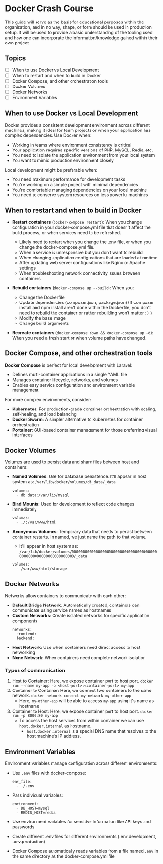 # Docker Crash Course

This guide will serve as the basis for educational purposes within the organization, and in no way, shape, or form should be used in production setup. It will be used to provide a basic understanding of the tooling used and how one can incorporate the information/knowledge gained within their own project

## Topics

-   [ ] When to use Docker vs Local Development
-   [ ] When to restart and when to build in Docker
-   [ ] Docker Compose, and other orchestration tools
-   [ ] Docker Volumes
-   [ ] Docker Networks
-   [ ] Environment Variables

## When to use Docker vs Local Development

Docker provides a consistent development environment across different machines, making it ideal for team projects or when your application has complex dependencies. Use Docker when:

-   Working in teams where environment consistency is critical
-   Your application requires specific versions of PHP, MySQL, Redis, etc.
-   You need to isolate the application environment from your local system
-   You want to mimic production environment closely

Local development might be preferable when:

-   You need maximum performance for development tasks
-   You're working on a simple project with minimal dependencies
-   You're comfortable managing dependencies on your local machine
-   You need to conserve system resources on less powerful machines

## When to restart and when to build in Docker

-   **Restart containers** (`docker-compose restart`): When you change configuration in your docker-compose.yml file that doesn't affect the build process, or when services need to be refreshed.

    -   Likely need to restart when you change the .env file, or when you change the docker-compose.yml file.
    -   When a service is unresponsive but you don't want to rebuild
    -   When changing application configurations that are loaded at runtime
    -   After updating web server configurations like Nginx or Apache settings
    -   When troubleshooting network connectivity issues between containers

-   **Rebuild containers** (`docker-compose up --build`): When you:

    -   Change the Dockerfile
    -   Update dependencies (composer.json, package.json) (If composer install and npm install aren't done within the Dockerfile, you don't need to rebuild the container or rather rebuilding won't matter `:)` )
    -   Modify the base image
    -   Change build arguments

-   **Recreate containers** (`docker-compose down && docker-compose up -d`): When you need a fresh start or when volume paths have changed.

## Docker Compose, and other orchestration tools

**Docker Compose** is perfect for local development with Laravel:

-   Defines multi-container applications in a single YAML file
-   Manages container lifecycle, networks, and volumes
-   Enables easy service configuration and environment variable management

For more complex environments, consider:

-   **Kubernetes**: For production-grade container orchestration with scaling, self-healing, and load balancing
-   **Docker Swarm**: A simpler alternative to Kubernetes for container orchestration
-   **Portainer**: GUI-based container management for those preferring visual interfaces

## Docker Volumes

Volumes are used to persist data and share files between host and containers:

-   **Named Volumes**: Use for database persistence. It'll appear in host system as: `/var/lib/docker/volumes/db_data/_data`

    ```
    volumes:
      - db_data:/var/lib/mysql
    ```

-   **Bind Mounts**: Used for development to reflect code changes immediately

    ```
    volumes:
      - ./:/var/www/html
    ```

-   **Anonymous Volumes**: Temporary data that needs to persist between container restarts. In named, we just name the path to that volume.
    -   It'll appear in host system as: `/var/lib/docker/volumes/0000000000000000000000000000000000000000000000000000000000000000/_data`
    ```
    volumes:
      - /var/www/html/storage
    ```

## Docker Networks

Networks allow containers to communicate with each other:

-   **Default Bridge Network**: Automatically created, containers can communicate using service names as hostnames
-   **Custom Networks**: Create isolated networks for specific application components
    ```
    networks:
      frontend:
      backend:
    ```
-   **Host Network**: Use when containers need direct access to host networking
-   **None Network**: When containers need complete network isolation

### Types of communication

1. Host to Container: Here, we expose container port to host port. `docker run --name my-app -p <host-port>:<container-port> my-app`
2. Container to Container: Here, we connect two containers to the same network. `docker network connect my-network my-other-app`
    - Here, `my-other-app` will be able to access `my-app` using it's name as hostname
3. Container to Host: Here, we expose container port to host port. `docker run -p 8000:80 my-app`
    - To access the host services from within container we can use `host.docker.internal` as hostname.
        - `host.docker.internal` is a special DNS name that resolves to the host machine's IP address.

## Environment Variables

Environment variables manage configuration across different environments:

-   Use `.env` files with docker-compose:

    ```
    env_file:
      - ./.env
    ```

-   Pass individual variables:

    ```
    environment:
      - DB_HOST=mysql
      - REDIS_HOST=redis
    ```

-   Use environment variables for sensitive information like API keys and passwords
-   Create different .env files for different environments (.env.development, .env.production)
-   Docker Compose automatically reads variables from a file named `.env` in the same directory as the docker-compose.yml file
